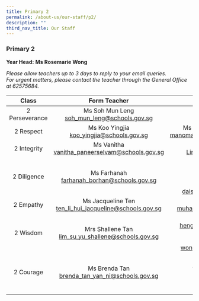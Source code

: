 ```yaml
---
title: Primary 2
permalink: /about-us/our-staff/p2/
description: ""
third_nav_title: Our Staff
---
```

### **Primary 2**
**Year Head:** **Ms Rosemarie Wong**  

_Please allow teachers up to 3 days to reply to your email queries._   
_For urgent matters, please contact the teacher through the General Office at 62575684._

| Class | Form Teacher | Co-Form Teacher |
|:---:|:---:|:---:|
| 2 Perseverance | Ms Soh Mun Leng<br>[soh\_mun\_leng@schools.gov.sg](mailto:soh_mun_leng@schools.gov.sg) | Mdm Yong Fook Lui<br>[yong_fook_lui@schools.gov.sg](mailto:yong_fook_lui@schools.gov.sg) |
| 2 Respect | Ms Koo Yingjia<br>[koo_yingjia@schools.gov.sg](mailto:koo_yingjia@schools.gov.sg) | Ms Manomani D/O Shunmuga Sundaram<br>[manomani_shunmuga_sundaram@schools.gov.sg](mailto:manomani_shunmuga_sundaram@schools.gov.sg) |
|  2 Integrity | Ms Vanitha<br>[vanitha_paneerselvam@schools.gov.sg](mailto:vanitha_paneerselvam@schools.gov.sg)  |  Ms Jane Ang<br>[Lim_Meng_Gek_Jane@schools.gov.sg](mailto:Lim_Meng_Gek_Jane@schools.gov.sg) |
|  2 Diligence | Ms Farhanah <br>[farhanah_borhan@schools.gov.sg](mailto:farhanah_borhan@schools.gov.sg)  |  Ms Ting Shu Han<br>[ting_shu_han@schools.gov.sg](mailto:ting_shu_han@schools.gov.sg)<br><br>Mdm Daisy Leela<br>[daisy_leela_r_ramasamy@schools.gov.sg](mailto:daisy_leela_r_ramasamy@schools.gov.sg) |
|  2 Empathy | Ms Jacqueline Ten<br>[ten_li_hui_jacqueline@schools.gov.sg](mailto:ten_li_hui_jacqueline@schools.gov.sg)  | Mr Muhammad Reduan <br>[muhammad_reduan_yahaya@schools.gov.sg](mailto:muhammad_reduan_yahaya@schools.gov.sg)  |
|  2 Wisdom | Mrs Shallene Tan<br>[lim_su_yu_shallene@schools.gov.sg](mailto:lim_su_yu_shallene@schools.gov.sg)  | Ms Valerie Heng<br>[heng_cheng_ngee_valerie@schools.gov.sg](mailto:heng_cheng_ngee_valerie@schools.gov.sg)<br><br>Ms Rosemarie Wong<br>[wong_li_ching_rosemarie@schools.gov.sg](mailto:wong_li_ching_rosemarie@schools.gov.sg)  |
|  2 Courage | Ms Brenda Tan <br>[brenda_tan_yan_ni@schools.gov.sg](mailto:brenda_tan_yan_ni@schools.gov.sg)  | Mdm Roslindah <br>[roslindah_buang@schools.gov.sg](mailto:roslindah_buang@schools.gov.sg)<br><br>Mdm Rupiah Hamzah<br>[rupiah_hamzah@schools.gov.sg](mailto:rupiah_hamzah@schools.gov.sg)  |
|  |  |  |